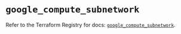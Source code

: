# `google_compute_subnetwork`

Refer to the Terraform Registry for docs: [`google_compute_subnetwork`](https://registry.terraform.io/providers/hashicorp/google/6.2.0/docs/resources/compute_subnetwork).
